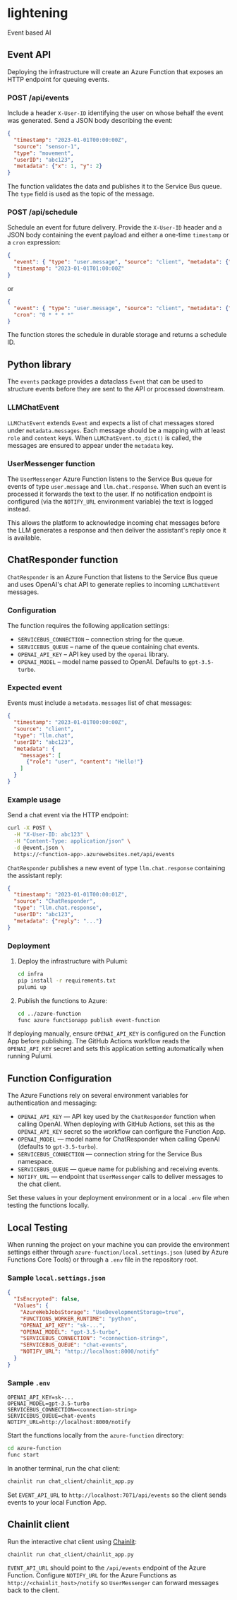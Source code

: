 # lightening

Event based AI

## Event API

Deploying the infrastructure will create an Azure Function that exposes an HTTP endpoint for queuing events.

### POST /api/events

Include a header `X-User-ID` identifying the user on whose behalf the event was
generated. Send a JSON body describing the event:

```json
{
  "timestamp": "2023-01-01T00:00:00Z",
  "source": "sensor-1",
  "type": "movement",
  "userID": "abc123",
  "metadata": {"x": 1, "y": 2}
}
```

The function validates the data and publishes it to the Service Bus queue. The `type` field is used as the topic of the message.

### POST /api/schedule

Schedule an event for future delivery. Provide the `X-User-ID` header and a JSON
body containing the event payload and either a one-time `timestamp` or a `cron`
expression:

```json
{
  "event": { "type": "user.message", "source": "client", "metadata": {"message": "hi"} },
  "timestamp": "2023-01-01T01:00:00Z"
}
```

or

```json
{
  "event": { "type": "user.message", "source": "client", "metadata": {"message": "hi"} },
  "cron": "0 * * * *"
}
```

The function stores the schedule in durable storage and returns a schedule ID.

## Python library

The `events` package provides a dataclass `Event` that can be used to structure events before they are sent to the API or processed downstream.

### LLMChatEvent

`LLMChatEvent` extends `Event` and expects a list of chat messages stored under
`metadata.messages`. Each message should be a mapping with at least `role` and
`content` keys. When `LLMChatEvent.to_dict()` is called, the messages are
ensured to appear under the `metadata` key.

### UserMessenger function

The `UserMessenger` Azure Function listens to the Service Bus queue for events of type `user.message` and `llm.chat.response`. When such an event is processed it forwards the text to the user. If no notification endpoint is configured (via the `NOTIFY_URL` environment variable) the text is logged instead.

This allows the platform to acknowledge incoming chat messages before the LLM generates a response and then deliver the assistant's reply once it is available.

## ChatResponder function

`ChatResponder` is an Azure Function that listens to the Service Bus queue and
uses OpenAI's chat API to generate replies to incoming `LLMChatEvent` messages.

### Configuration

The function requires the following application settings:

- `SERVICEBUS_CONNECTION` – connection string for the queue.
- `SERVICEBUS_QUEUE` – name of the queue containing chat events.
- `OPENAI_API_KEY` – API key used by the `openai` library.
- `OPENAI_MODEL` – model name passed to OpenAI. Defaults to `gpt-3.5-turbo`.

### Expected event

Events must include a `metadata.messages` list of chat messages:

```json
{
  "timestamp": "2023-01-01T00:00:00Z",
  "source": "client",
  "type": "llm.chat",
  "userID": "abc123",
  "metadata": {
    "messages": [
      {"role": "user", "content": "Hello!"}
    ]
  }
}
```

### Example usage

Send a chat event via the HTTP endpoint:

```bash
curl -X POST \
  -H "X-User-ID: abc123" \
  -H "Content-Type: application/json" \
  -d @event.json \
  https://<function-app>.azurewebsites.net/api/events
```

`ChatResponder` publishes a new event of type `llm.chat.response` containing the
assistant reply:

```json
{
  "timestamp": "2023-01-01T00:00:01Z",
  "source": "ChatResponder",
  "type": "llm.chat.response",
  "userID": "abc123",
  "metadata": {"reply": "..."}
}
```

### Deployment

1. Deploy the infrastructure with Pulumi:

   ```bash
   cd infra
   pip install -r requirements.txt
   pulumi up
   ```

2. Publish the functions to Azure:

   ```bash
   cd ../azure-function
   func azure functionapp publish event-function
   ```

If deploying manually, ensure `OPENAI_API_KEY` is configured on the Function App
before publishing. The GitHub Actions workflow reads the `OPENAI_API_KEY` secret
and sets this application setting automatically when running Pulumi.

## Function Configuration

The Azure Functions rely on several environment variables for authentication and
messaging:

- `OPENAI_API_KEY` &mdash; API key used by the `ChatResponder` function when
  calling OpenAI.
  When deploying with GitHub Actions, set this as the `OPENAI_API_KEY` secret
  so the workflow can configure the Function App.
- `OPENAI_MODEL` &mdash; model name for ChatResponder when calling OpenAI 
  (defaults to `gpt-3.5-turbo`).
- `SERVICEBUS_CONNECTION` &mdash; connection string for the Service Bus
  namespace.
- `SERVICEBUS_QUEUE` &mdash; queue name for publishing and receiving events.
- `NOTIFY_URL` &mdash; endpoint that `UserMessenger` calls to deliver messages
  to the chat client.

Set these values in your deployment environment or in a local `.env` file when
testing the functions locally.

## Local Testing

When running the project on your machine you can provide the environment
settings either through `azure-function/local.settings.json` (used by Azure
Functions Core Tools) or through a `.env` file in the repository root.

### Sample `local.settings.json`

```json
{
  "IsEncrypted": false,
  "Values": {
    "AzureWebJobsStorage": "UseDevelopmentStorage=true",
    "FUNCTIONS_WORKER_RUNTIME": "python",
    "OPENAI_API_KEY": "sk-...",
    "OPENAI_MODEL": "gpt-3.5-turbo",
    "SERVICEBUS_CONNECTION": "<connection-string>",
    "SERVICEBUS_QUEUE": "chat-events",
    "NOTIFY_URL": "http://localhost:8000/notify"
  }
}
```

### Sample `.env`

```env
OPENAI_API_KEY=sk-...
OPENAI_MODEL=gpt-3.5-turbo
SERVICEBUS_CONNECTION=<connection-string>
SERVICEBUS_QUEUE=chat-events
NOTIFY_URL=http://localhost:8000/notify
```

Start the functions locally from the `azure-function` directory:

```bash
cd azure-function
func start
```

In another terminal, run the chat client:

```bash
chainlit run chat_client/chainlit_app.py
```

Set `EVENT_API_URL` to `http://localhost:7071/api/events` so the client sends
events to your local Function App.

## Chainlit client

Run the interactive chat client using [Chainlit](https://github.com/Chainlit/chainlit):

```bash
chainlit run chat_client/chainlit_app.py
```

`EVENT_API_URL` should point to the `/api/events` endpoint of the Azure Function.
Configure `NOTIFY_URL` for the Azure Functions as `http://<chainlit_host>/notify`
so `UserMessenger` can forward messages back to the client.

